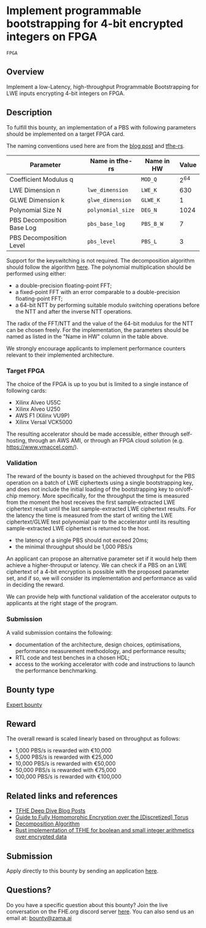 # Implement programmable bootstrapping for 4-bit encrypted integers on FPGA
`FPGA` 

## Overview
Implement a low-Latency, high-throughput Programmable Bootstrapping for LWE inputs encrypting 4-bit integers on FPGA.

## Description
To fulfill this bounty, an implementation of a PBS with following parameters should be implemented on a target FPGA card.

The naming conventions used here are from the [blog post](https://www.zama.ai/post/tfhe-deep-dive-part-1) and [tfhe-rs](https://github.com/zama-ai/tfhe-rs).

| Parameter                  | Name in tfhe-rs   | Name in HW | Value |
|----------------------------|-------------------|------------|-------|
| Coefficient Modulus q      |                   | `MOD_Q`    | 2<sup>64</sup> |
| LWE Dimension n            | `lwe_dimension`   | `LWE_K`    | 630   |
| GLWE Dimension k           | `glwe_dimension`  | `GLWE_K`   | 1     |
| Polynomial Size N          | `polynomial_size` | `DEG_N`    | 1024  |
| PBS Decomposition Base Log | `pbs_base_log`    | `PBS_B_W`  | 7     |
| PBS Decomposition Level    | `pbs_level`       | `PBS_L`    | 3     |

Support for the keyswitching is not required.
The decomposition algorithm should follow the algorithm [here](https://eprint.iacr.org/2021/1161.pdf).
The polynomial multiplication should be performed using either:
 - a double-precision floating-point FFT;
 - a fixed-point FFT with an error comparable to a double-precision floating-point FFT;
 - a 64-bit NTT by performing suitable modulo switching operations before the NTT and after the inverse NTT operations.

The radix of the FFT/NTT and the value of the 64-bit modulus for the NTT can be chosen freely.
For the implementation, the parameters should be named as listed in the "Name in HW" column in the table above.

We strongly encourage applicants to implement performance counters relevant to their implemented architecture.

### Target FPGA
The choice of the FPGA is up to you but is limited to a single instance of following cards:
 - Xilinx Alveo U55C
 - Xilinx Alveo U250
 - AWS F1 (Xilinx VU9P)
 - Xilinx Versal VCK5000

The resulting accelerator should be made accessible, either through self-hosting, through an AWS AMI, or through an FPGA cloud solution (e.g. https://www.vmaccel.com/).

### Validation
The reward of the bounty is based on the achieved throughput for the PBS operation on a batch of LWE ciphertexts using a single bootstrapping key, and does not include the initial loading of the bootstrapping key to on/off-chip memory.
More specifically, for the throughput the time is measured from the moment the host receives the first sample-extracted LWE ciphertext result until the last sample-extracted LWE ciphertext results.
For the latency the time is measured from the start of writing the LWE ciphertext/GLWE test polynomial pair to the accelerator until its resulting sample-extracted LWE ciphertext is returned to the host.
- the latency of a single PBS should not exceed 20ms;
- the minimal throughput should be 1,000 PBS/s

An applicant can propose an alternative parameter set if it would help them achieve a higher-throuput or latency.
We can check if a PBS on an LWE ciphertext of a 4-bit encryption is possible with the proposed parameter set, and if so, we will consider its implementation and performance as valid in deciding the reward.

We can provide help with functional validation of the accelerator outputs to applicants at the right stage of the program.

### Submission
A valid submission contains the following:
 - documentation of the architecture, design choices, optimisations, performance measurement methodology, and performance results;
 - RTL code and test benches in a chosen HDL;
 - access to the working accelerator with code and instructions to launch the performance benchmarking.

## Bounty type
[Expert bounty](https://github.com/zama-ai/zama-bounty-program#expert-bounties)

## Reward
The overall reward is scaled linearly based on throughput as follows:
 - 1,000 PBS/s is rewarded with €10,000
 - 5,000 PBS/s is rewarded with €25,000
 - 10,000 PBS/s is rewarded with €50,000
 - 50,000 PBS/s is rewarded with €75,000
 - 100,000 PBS/s is rewarded with €100,000

## Related links and references
 - [TFHE Deep Dive Blog Posts](https://www.zama.ai/post/tfhe-deep-dive-part-1)
 - [Guide to Fully Homomorphic Encryption over the \[Discretized\] Torus](https://eprint.iacr.org/2021/1402.pdf)
 - [Decomposition Algorithm](https://eprint.iacr.org/2021/1161.pdf)
 - [Rust implementation of TFHE for boolean and small integer arithmetics over encrypted data](https://github.com/zama-ai/tfhe-rs)

## Submission
Apply directly to this bounty by sending an application [here](https://zama.ai/bounty-program-application).

## Questions?
Do you have a specific question about this bounty? Join the live conversation on the FHE.org discord server [here](https://discord.fhe.org). You can also send us an email at: bounty@zama.ai
